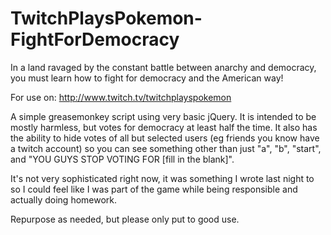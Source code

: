 TwitchPlaysPokemon-FightForDemocracy
====================================

In a land ravaged by the constant battle between anarchy and democracy, you must learn how to fight for democracy and the American way!

For use on: http://www.twitch.tv/twitchplayspokemon

A simple greasemonkey script using very basic jQuery. It is intended to be mostly harmless, but votes for democracy at least half the time. It also has the ability to hide votes of all but selected users (eg friends you know have a twitch account) so you can see something other than just "a", "b", "start", and "YOU GUYS STOP VOTING FOR [fill in the blank]".

It's not very sophisticated right now, it was something I wrote last night to so I could feel like I was part of the game while being responsible and actually doing homework.

Repurpose as needed, but please only put to good use. 
